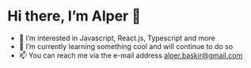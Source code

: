 # Hi there, I’m Alper 👋 
- 👀 I’m interested in Javascript, React.js, Typescript and more
- 🌱 I’m currently learning something cool and will continue to do so
- 📫 You can reach me via the e-mail address alper.baskir@gmail.com

<!---
alperbaskir/alperbaskir is a ✨ special ✨ repository because its `README.md` (this file) appears on your GitHub profile.
You can click the Preview link to take a look at your changes.
--->
